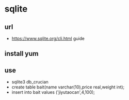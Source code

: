 # sqlite
## url
- https://www.sqlite.org/cli.html    guide
## install yum
## use
- sqlite3 db_crucian
- create table bait(name varchar(10),price real,weight int);
- insert into bait values ('jiyutaocan',4,100);
